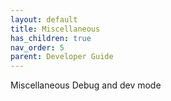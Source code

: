 ```yaml
---
layout: default
title: Miscellaneous
has_children: true
nav_order: 5
parent: Developer Guide
---
```

Miscellaneous
Debug and dev mode
